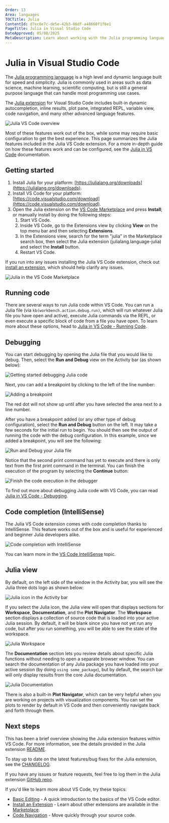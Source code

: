 ```yaml
---
Order: 13
Area: languages
TOCTitle: Julia
ContentId: d7ec8e7c-de5e-42b3-86df-a48660f1f6e1
PageTitle: Julia in Visual Studio Code
DateApproved: 05/08/2025
MetaDescription: Learn about working with the Julia programming language in Visual Studio Code.
---
```

# Julia in Visual Studio Code

The [Julia programming language](https://julialang.org) is a high level and dynamic language built for speed and simplicity. Julia is commonly used in areas such as data science, machine learning, scientific computing, but is still a general purpose language that can handle most programming use cases.

The [Julia extension](https://marketplace.visualstudio.com/items?itemName=julialang.language-julia) for Visual Studio Code includes built-in dynamic autocompletion, inline results, plot pane, integrated REPL, variable view, code navigation, and many other advanced language features.

![Julia VS Code overview](images/julia/overview.png)

Most of these features work out of the box, while some may require basic configuration to get the best experience. This page summarizes the Julia features included in the Julia VS Code extension. For a more in-depth guide on how these features work and can be configured, see the [Julia in VS Code](https://www.julia-vscode.org/docs/stable/) documentation.

## Getting started

1. Install Julia for your platform: [https://julialang.org/downloads](https://julialang.org/downloads).
2. Install VS Code for your platform: [https://code.visualstudio.com/download](https://code.visualstudio.com/download).
3. Open the Julia extension on the [VS Code Marketplace](https://marketplace.visualstudio.com/items?itemName=julialang.language-julia) and press **Install**; or manually install by doing the following steps:
    1. Start VS Code.
    2. Inside VS Code, go to the Extensions view by clicking **View** on the top menu bar and then selecting **Extensions**.
    3. In the Extensions view, search for the term "julia" in the Marketplace search box, then select the Julia extension (julialang.language-julia) and select the **Install** button.
    4. Restart VS Code.

If you run into any issues installing the Julia VS Code extension, check out [install an extension](/docs/configure/extensions/extension-marketplace.md#install-an-extension), which should help clarify any issues.

![Julia in the VS Code Marketplace](images/julia/julia-extension-marketplace.png)

## Running code

There are several ways to run Julia code within VS Code. You can run a Julia file (via `kb(workbench.action.debug.run)`, which will run whatever Julia file you have open and active), execute Julia commands via the REPL, or even execute a specific block of code from a file you have open. To learn more about these options, head to [Julia in VS Code - Running Code](https://www.julia-vscode.org/docs/stable/userguide/runningcode/).

## Debugging

You can start debugging by opening the Julia file that you would like to debug. Then, select the **Run and Debug** view on the Activity bar (as shown below):

![Getting started debugging Julia code](images/julia/debug1.png)

Next, you can add a breakpoint by clicking to the left of the line number:

![Adding a breakpoint](images/julia/debug2.png)

The red dot will not show up until after you have selected the area next to a line number.

After you have a breakpoint added (or any other type of debug configuration), select the **Run and Debug** button on the left. It may take a few seconds for the initial run to begin. You should then see the output of running the code with the debug configuration. In this example, since we added a breakpoint, you will see the following:

![Run and Debug your Julia file](images/julia/debug3.png)

Notice that the second print command has yet to execute and there is only text from the first print command in the terminal. You can finish the execution of the program by selecting the **Continue** button:

![Finish the code execution in the debugger](images/julia/debug4.png)

To find out more about debugging Julia code with VS Code, you can read [Julia in VS Code - Debugging](https://www.julia-vscode.org/docs/stable/userguide/debugging/).

## Code completion (IntelliSense)

The Julia VS Code extension comes with code completion thanks to IntelliSense. This feature works out of the box and is useful for experienced and beginner Julia developers alike.

![Code completion with IntelliSense](images/julia/code-completion.gif)

You can learn more in the [VS Code IntelliSense](/docs/editing/intellisense.md) topic.

## Julia view

By default, on the left side of the window in the Activity bar, you will see the Julia three dots logo as shown below:

![Julia icon in the Activity bar](images/julia/julia-tab1.png)

If you select the Julia icon, the Julia view will open that displays sections for **Workspace**, **Documentation**, and the **Plot Navigator**. The **Workspace** section displays a collection of source code that is loaded into your active Julia session. By default, it will be blank since you have not yet run any code, but after you run something, you will be able to see the state of the workspace.

![Julia Workspace](images/julia/julia-tab2.png)

The **Documentation** section lets you review details about specific Julia functions without needing to open a separate browser window. You can search the documentation of any Julia package you have loaded into your active session (by doing `using some_package`), but by default, the search bar will only display results from the core Julia documentation.

![Julia Documentation](images/julia/julia-tab3.png)

There is also a built-in **Plot Navigator**, which can be very helpful when you are working on projects with visualization components. You can set the plots to render by default in VS Code and then conveniently navigate back and forth through them.

## Next steps

This has been a brief overview showing the Julia extension features within VS Code. For more information, see the details provided in the Julia extension [README](https://github.com/julia-vscode/julia-vscode#julia).

To stay up to date on the latest features/bug fixes for the Julia extension, see the [CHANGELOG](https://github.com/julia-vscode/julia-vscode/blob/master/CHANGELOG.md).

If you have any issues or feature requests, feel free to log them in the Julia extension [GitHub repo](https://github.com/julia-vscode/julia-vscode/issues).

If you'd like to learn more about VS Code, try these topics:

* [Basic Editing](/docs/editing/codebasics.md) - A quick introduction to the basics of the VS Code editor.
* [Install an Extension](/docs/configure/extensions/extension-marketplace.md) - Learn about other extensions are available in the [Marketplace](https://marketplace.visualstudio.com/vscode).
* [Code Navigation](/docs/editing/editingevolved.md) - Move quickly through your source code.
